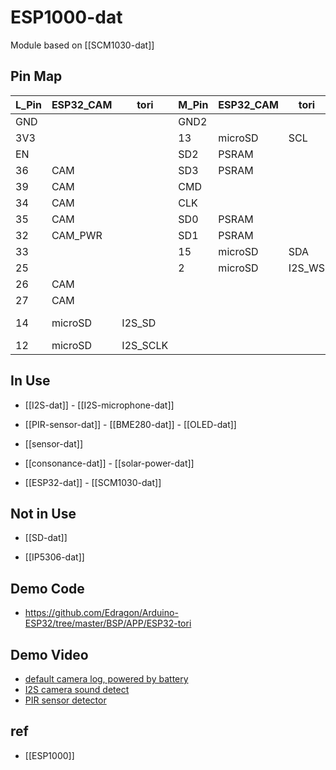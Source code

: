 
# ESP1000-dat

Module based on [[SCM1030-dat]]




## Pin Map 

| L_Pin | ESP32_CAM | tori     | M_Pin | ESP32_CAM | tori   | R_Pin | ESP32_CAM      | tori |
| ----- | --------- | -------- | ----- | --------- | ------ | ----- | -------------- | ---- |
| GND   |           |          | GND2  |           |        | GND   |                |      |
| 3V3   |           |          | 13    | microSD   | SCL    | 23    | CAM            |      |
| EN    |           |          | SD2   | PSRAM     |        | 22    | CAM            |      |
| 36    | CAM       |          | SD3   | PSRAM     |        | TXD0  |                |      |
| 39    | CAM       |          | CMD   |           |        | RXD0  |                | PIR  |
| 34    | CAM       |          | CLK   |           |        | 21    | CAM            |      |
| 35    | CAM       |          | SD0   | PSRAM     |        | --    |                |      |
| 32    | CAM_PWR   |          | SD1   | PSRAM     |        | 19    | CAM            |      |
| 33    |           |          | 15    | microSD   | SDA    | 18    | CAM            |      |
| 25    |           |          | 2     | microSD   | I2S_WS | 5     | CAM            |      |
| 26    | CAM       |          |       |           |        | 17    | PSRAM          |      |
| 27    | CAM       |          |       |           |        | 16    | PSRAM          |      |
| 14    | microSD   | I2S_SD   |       |           |        | 4     | microSD, flash |      |
| 12    | microSD   | I2S_SCLK |       |           |        | 0     | CAM            |      |





## In Use 

- [[I2S-dat]] - [[I2S-microphone-dat]]

- [[PIR-sensor-dat]] - [[BME280-dat]] - [[OLED-dat]] 

- [[sensor-dat]]

- [[consonance-dat]] - [[solar-power-dat]]

- [[ESP32-dat]] - [[SCM1030-dat]]



## Not in Use  

- [[SD-dat]]

- [[IP5306-dat]]


## Demo Code 

- https://github.com/Edragon/Arduino-ESP32/tree/master/BSP/APP/ESP32-tori

## Demo Video 

- [default camera log, powered by battery](https://x.com/electro_phoenix/status/1881569671020949656) 
- [I2S camera sound detect](https://x.com/electro_phoenix/status/1877590478109159437)
- [PIR sensor detector](https://x.com/electro_phoenix/status/1877256534687650008)

## ref 

- [[ESP1000]]